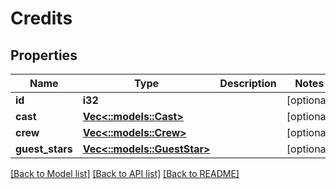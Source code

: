 # Credits

## Properties

Name | Type | Description | Notes
------------ | ------------- | ------------- | -------------
**id** | **i32** |  | [optional] 
**cast** | [**Vec<::models::Cast>**](cast.md) |  | [optional] 
**crew** | [**Vec<::models::Crew>**](crew.md) |  | [optional] 
**guest_stars** | [**Vec<::models::GuestStar>**](guest-star.md) |  | [optional] 

[[Back to Model list]](../README.md#documentation-for-models) [[Back to API list]](../README.md#documentation-for-api-endpoints) [[Back to README]](../README.md)


